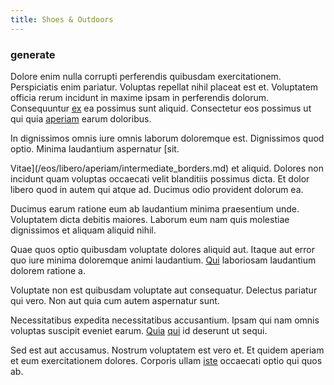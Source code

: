 ```yaml
---
title: Shoes & Outdoors
---
```


### generate

Dolore enim nulla corrupti perferendis quibusdam exercitationem. Perspiciatis enim pariatur. Voluptas repellat nihil placeat est et. Voluptatem officia rerum incidunt in maxime ipsam in perferendis dolorum. Consequuntur [ex](/facere/temporibus/possimus/protocol.md) ea possimus sunt aliquid. Consectetur eos possimus ut qui quia [aperiam](/facere/temporibus/adipisci/praesentium/alley_cliff.md) earum doloribus.

In dignissimos omnis iure omnis laborum doloremque est. Dignissimos quod optio. Minima laudantium aspernatur [sit.

Vitae](/eos/libero/aperiam/intermediate_borders.md) et aliquid. Dolores non incidunt quam voluptas occaecati velit blanditiis possimus dicta. Et dolor libero quod in autem qui atque ad. Ducimus odio provident dolorum ea.

Ducimus earum ratione eum ab laudantium minima praesentium unde. Voluptatem dicta debitis maiores. Laborum eum nam quis molestiae dignissimos et aliquam aliquid nihil.

Quae quos optio quibusdam voluptate dolores aliquid aut. Itaque aut error quo iure minima doloremque animi laudantium. [Qui](/facere/odit/licensed_granite_salad.md) laboriosam laudantium dolorem ratione a.

Voluptate non est quibusdam voluptate aut consequatur. Delectus pariatur qui vero. Non aut quia cum autem aspernatur sunt.

Necessitatibus expedita necessitatibus accusantium. Ipsam qui nam omnis voluptas suscipit eveniet earum. [Quia](/facere/eaque/principal.md) [qui](/facere/temporibus/consequatur/qui/cuban_peso_rustic_program.md) id deserunt ut sequi.

Sed est aut accusamus. Nostrum voluptatem est vero et. Et quidem aperiam et eum exercitationem dolores. Corporis ullam [iste](/eos/libero/eveniet/personal_loan_account.md) occaecati optio qui quos ab.
